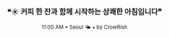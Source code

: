 <div align="center">

<br>

<h3>❝☀️ 커피 한 잔과 함께 시작하는 상쾌한 아침입니다❞</h3>

<sub>11:00 AM • Seoul 🌤️ • by CrowRish</sub>

<br>

</div>
